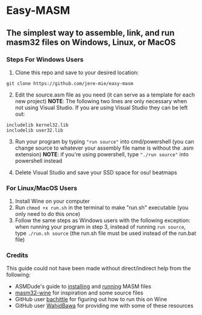 # Easy-MASM
## The simplest way to assemble, link, and run masm32 files on Windows, Linux, or MacOS

### Steps For Windows Users
1. Clone this repo and save to your desired location:
```
git clone https://github.com/jere-mie/easy-masm
```

2. Edit the source.asm file as you need (it can serve as a template for each new project)
**NOTE**: The following two lines are only necessary when not using Visual Studio. If you are using Visual Studio they can be left out:
```
includelib kernel32.lib
includelib user32.lib
```


3. Run your program by typing `"run source"` into cmd/powershell (you can change source to whatever your assembly file name is without the .asm extension)
**NOTE**: if you're using powershell, type `"./run source"` into powershell instead

4. Delete Visual Studio and save your SSD space for osu! beatmaps

### For Linux/MacOS Users
1. Install Wine on your computer
2. Run `chmod +x run.sh` in the terminal to make "run.sh" executable (you only need to do this once)
3. Follow the same steps as Windows users with the following exception: when running your program in step 3, instead of running `run source`, type `./run.sh source` (the run.sh file must be used instead of the run.bat file)

### Credits
This guide could not have been made without direct/indirect help from the following:
* ASMDude's guide to [installing](https://asmdude.wordpress.com/2019/02/15/how-to-install-masm32-on-windows-10/) and [running](https://asmdude.wordpress.com/2019/02/14/how-to-compile-and-link-masm-on-windows-10/) MASM files
* [masm32-wine](https://github.com/olivatooo/masm32-wine) for inspiration and some source files
* GitHub user [bachittle](https://github.com/bachittle) for figuring out how to run this on Wine
* GitHub user [WahidBawa](https://github.com/WahidBawa) for providing me with some of these resources